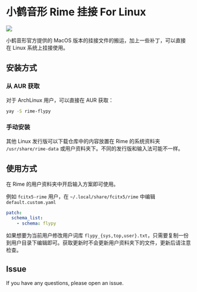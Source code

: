 # 小鹤音形 Rime 挂接 For Linux

![](https://img.shields.io/aur/version/rime-flypy)

小鹤音形官方提供的 MacOS 版本的挂接文件的搬运，加上一些补丁，可以直接在 Linux 系统上挂接使用。

## 安装方式
### 从 AUR 获取

对于 ArchLinux 用户，可以直接在 AUR 获取：

```bash
yay -S rime-flypy
```

### 手动安装
其他 Linux 发行版可以下载仓库中的内容放置在 Rime 的系统资料夹 `/usr/share/rime-data` 或用户资料夹下。不同的发行版和输入法可能不一样。

## 使用方式
在 Rime 的用户资料夹中开启输入方案即可使用。

例如 `fcitx5-rime` 用户，在 `~/.local/share/fcitx5/rime` 中编辑 `default.custom.yaml`

```yaml
patch:
  schema_list:
    - schema: flypy
```

如果想要为当前用户修改用户词库 `flypy_{sys,top,user}.txt`，只需要复制一份到用户目录下编辑即可。获取更新时不会更新用户资料夹下的文件，更新后请注意检查。

## Issue
If you have any questions, please open an issue.
